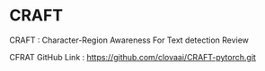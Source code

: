# CRAFT
CRAFT : Character-Region Awareness For Text detection Review

CFRAT GitHub Link : https://github.com/clovaai/CRAFT-pytorch.git

